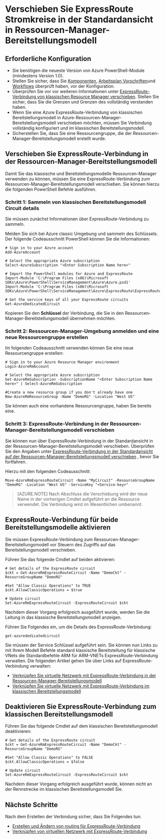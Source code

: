<properties
   pageTitle="ExpressRoute Stromkreise von Classic Resource Manager verschieben | Microsoft Azure"
   description="Diese Seite beschreibt einen klassischen Circuit Bereitstellungsmodell Ressourcenmanager verschieben."
   documentationCenter="na"
   services="expressroute"
   authors="ganesr"
   manager="carmonm"
   editor=""
   tags="azure-resource-manager"/>
<tags
   ms.service="expressroute"
   ms.devlang="na"
   ms.topic="article"
   ms.tgt_pltfrm="na"
   ms.workload="infrastructure-services"
   ms.date="10/10/2016"
   ms.author="ganesr"/>


# <a name="move-expressroute-circuits-from-the-classic-to-the-resource-manager-deployment-model"></a>Verschieben Sie ExpressRoute Stromkreise in der Standardansicht in Ressourcen-Manager-Bereitstellungsmodell

## <a name="configuration-prerequisites"></a>Erforderliche Konfiguration

- Sie benötigen die neueste Version von Azure PowerShell-Module (mindestens Version 1.0).
- Stellen Sie sicher, dass Sie [Komponenten](expressroute-prerequisites.md), [Arbeitsplan Vorschriften](expressroute-routing.md)und [Workflows](expressroute-workflows.md) überprüft haben, vor der Konfiguration.
- Überprüfen Sie vor vor weiteren Informationen unter [ExpressRoute-Verbindung von klassischen Resource Manager verschieben](expressroute-move.md). Stellen Sie sicher, dass Sie die Grenzen und Grenzen des vollständig verstanden haben.
- Wenn Sie eine Azure ExpressRoute-Verbindung von klassischen Bereitstellungsmodell in Azure-Ressourcen-Manager-Bereitstellungsmodell verschieben möchten, müssen Sie Verbindung vollständig konfiguriert und im klassischen Bereitstellungsmodell.
- Sicherstellen Sie, dass Sie eine Ressourcengruppe, die der Ressourcen-Manager-Bereitstellungsmodell erstellt wurde.

## <a name="move-the-expressroute-circuit-to-the-resource-manager-deployment-model"></a>Verschieben Sie ExpressRoute-Verbindung in der Ressourcen-Manager-Bereitstellungsmodell

Damit Sie das klassische und Bereitstellungsmodelle Ressourcen-Manager verwenden zu können, müssen Sie eine ExpressRoute-Verbindung zum Ressourcen-Manager-Bereitstellungsmodell verschieben. Sie können hierzu die folgenden PowerShell Befehle ausführen.

### <a name="step-1-gather-circuit-details-from-the-classic-deployment-model"></a>Schritt 1: Sammeln von klassischen Bereitstellungsmodell Circuit details

Sie müssen zunächst Informationen über ExpressRoute-Verbindung zu sammeln.

Melden Sie sich bei Azure classic Umgebung und sammeln des Schlüssels. Der folgende Codeausschnitt PowerShell können Sie die Informationen:

    # Sign in to your Azure account
    Add-AzureAccount

    # Select the appropriate Azure subscription
    Select-AzureSubscription "<Enter Subscription Name here>"

    # Import the PowerShell modules for Azure and ExpressRoute
    Import-Module 'C:\Program Files (x86)\Microsoft SDKs\Azure\PowerShell\ServiceManagement\Azure\Azure.psd1'
    Import-Module 'C:\Program Files (x86)\Microsoft SDKs\Azure\PowerShell\ServiceManagement\Azure\ExpressRoute\ExpressRoute.psd1'

    # Get the service keys of all your ExpressRoute circuits
    Get-AzureDedicatedCircuit

Kopieren Sie den **Schlüssel** der Verbindung, die Sie in den Ressourcen-Manager-Bereitstellungsmodell übernehmen möchten.

### <a name="step-2-sign-in-to-the-resource-manager-environment-and-create-a-new-resource-group"></a>Schritt 2: Ressourcen-Manager-Umgebung anmelden und eine neue Ressourcengruppe erstellen

Im folgenden Codeausschnitt verwenden können Sie eine neue Ressourcengruppe erstellen:

    # Sign in to your Azure Resource Manager environment
    Login-AzureRmAccount

    # Select the appropriate Azure subscription
    Get-AzureRmSubscription -SubscriptionName "<Enter Subscription Name here>" | Select-AzureRmSubscription

    #Create a new resource group if you don't already have one
    New-AzureRmResourceGroup -Name "DemoRG" -Location "West US"

Sie können auch eine vorhandene Ressourcengruppe, haben Sie bereits eine.

### <a name="step-3-move-the-expressroute-circuit-to-the-resource-manager-deployment-model"></a>Schritt 3: ExpressRoute-Verbindung in der Ressourcen-Manager-Bereitstellungsmodell verschieben

Sie können nun über ExpressRoute-Verbindung in der Standardansicht in der Ressourcen-Manager-Bereitstellungsmodell verschieben. Überprüfen Sie den Angaben unter [ExpressRoute-Verbindung in der Standardansicht auf der Ressourcen-Manager-Bereitstellungsmodell verschieben](expressroute-move.md) , bevor Sie fortfahren.

Hierzu mit den folgenden Codeausschnitt:

    Move-AzureRmExpressRouteCircuit -Name "MyCircuit" -ResourceGroupName "DemoRG" -Location "West US" -ServiceKey "<Service-key>"

>[AZURE.NOTE] Nach Abschluss die Verschiebung wird der neue Name in der vorherigen Cmdlet aufgeführt an die Ressource verwendet. Die Verbindung wird im Wesentlichen umbenannt.

## <a name="enable-an-expressroute-circuit-for-both-deployment-models"></a>ExpressRoute-Verbindung für beide Bereitstellungsmodelle aktivieren

Sie müssen ExpressRoute-Verbindung zum Ressourcen-Manager-Bereitstellungsmodell vor Steuern des Zugriffs auf das Bereitstellungsmodell verschieben.

Führen Sie das folgende Cmdlet auf beiden aktivieren:

    # Get details of the ExpressRoute circuit
    $ckt = Get-AzureRmExpressRouteCircuit -Name "DemoCkt" -ResourceGroupName "DemoRG"

    #Set "Allow Classic Operations" to TRUE
    $ckt.AllowClassicOperations = $true

    # Update circuit
    Set-AzureRmExpressRouteCircuit -ExpressRouteCircuit $ckt

Nachdem dieser Vorgang erfolgreich ausgeführt wurde, werden Sie die Leitung in das klassische Bereitstellungsmodell anzeigen.

Führen Sie Folgendes ein, um die Details des ExpressRoute-Verbindung:

    get-azurededicatedcircuit

Sie müssen der Service Schlüssel aufgeführt sein. Sie können nun Links zu mit Ihrem Modell Befehle standard klassische Bereitstellung für klassische VNets die Standardbefehle ARM für ARM-VNETs ExpressRoute-Verbindung verwalten. Die folgenden Artikel gehen Sie über Links auf ExpressRoute-Verbindung verwalten:

- [Verknüpfen Sie virtuelle Netzwerk mit ExpressRoute-Verbindung in der Ressourcen-Manager-Bereitstellungsmodell](expressroute-howto-linkvnet-arm.md)
- [Verknüpfen Sie virtuelle Netzwerk mit ExpressRoute-Verbindung im klassischen Bereitstellungsmodell](expressroute-howto-linkvnet-classic.md)


## <a name="disable-the-expressroute-circuit-to-the-classic-deployment-model"></a>Deaktivieren Sie ExpressRoute-Verbindung zum klassischen Bereitstellungsmodell

Führen Sie das folgende Cmdlet auf dem klassischen Bereitstellungsmodell deaktivieren:

    # Get details of the ExpressRoute circuit
    $ckt = Get-AzureRmExpressRouteCircuit -Name "DemoCkt" -ResourceGroupName "DemoRG"

    #Set "Allow Classic Operations" to FALSE
    $ckt.AllowClassicOperations = $false

    # Update circuit
    Set-AzureRmExpressRouteCircuit -ExpressRouteCircuit $ckt

Nachdem dieser Vorgang erfolgreich ausgeführt wurde, können nicht an der Rennstrecke im klassischen Bereitstellungsmodell Sie.

## <a name="next-steps"></a>Nächste Schritte

Nach dem Erstellen der Verbindung sicher, dass Sie Folgendes tun:

- [Erstellen und Ändern von routing für ExpressRoute-Verbindung](expressroute-howto-routing-arm.md)
- [Verknüpfen von virtuellen Netzwerk mit ExpressRoute-Verbindung](expressroute-howto-linkvnet-arm.md)
